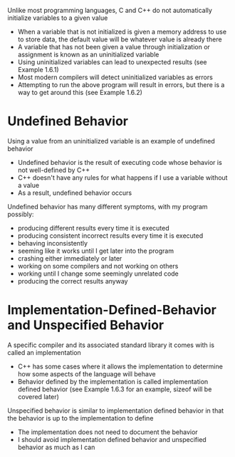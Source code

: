 Unlike most programming languages, C and C++ do not automatically initialize variables to a given value
- When a variable that is not initialized is given a memory address to use to store data, the default value will be whatever value is already there
- A variable that has not been given a value through initialization or assignment is known as an uninitialized variable
- Using uninitialized variables can lead to unexpected results (see Example 1.6.1)
- Most modern compilers will detect uninitialized variables as errors
- Attempting to run the above program will result in errors, but there is a way to get around this (see Example 1.6.2)

# Undefined Behavior
Using a value from an uninitialized variable is an example of undefined behavior
- Undefined behavior is the result of executing code whose behavior is not well-defined by C++
- C++ doesn't have any rules for what happens if I use a variable without a value
- As a result, undefined behavior occurs

Undefined behavior has many different symptoms, with my program possibly:
- producing different results every time it is executed
- producing consistent incorrect results every time it is executed
- behaving inconsistently
- seeming like it works until I get later into the program
- crashing either immediately or later
- working on some compilers and not working on others
- working until I change some seemingly unrelated code
- producing the correct results anyway

# Implementation-Defined-Behavior and Unspecified Behavior
A specific compiler and its associated standard library it comes with is called an implementation
- C++ has some cases where it allows the implementation to determine how some aspects of the language will behave
- Behavior defined by the implementation is called implementation defined behavior (see Example 1.6.3 for an example, sizeof will be covered later)

Unspecified behavior is similar to implementation defined behavior in that the behavior is up to the implementation to define
- The implementation does not need to document the behavior
- I should avoid implementation defined behavior and unspecified behavior as much as I can
